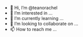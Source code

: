 - 👋 Hi, I’m @teanorachel
- 👀 I’m interested in ...
- 🌱 I’m currently learning ...
- 💞️ I’m looking to collaborate on ...
- 📫 How to reach me ...

<!---
teanorachel/teanorachel is a ✨ special ✨ repository because its `README.md` (this file) appears on your GitHub profile.
You can click the Preview link to take a look at your changes.
--->
